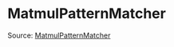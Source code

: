 # MatmulPatternMatcher

Source: [MatmulPatternMatcher](../../../csrc/scheduler/mma_utils.cpp#L1696)
